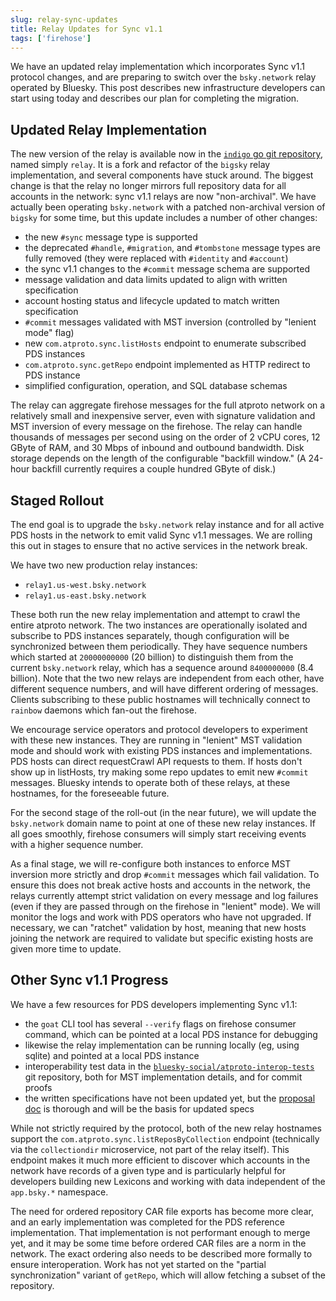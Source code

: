 ```yaml
---
slug: relay-sync-updates
title: Relay Updates for Sync v1.1
tags: ['firehose']
---
```


We have an updated relay implementation which incorporates Sync v1.1 protocol changes, and are preparing to switch over the `bsky.network` relay operated by Bluesky. This post describes new infrastructure developers can start using today and describes our plan for completing the migration.

## Updated Relay Implementation

The new version of the relay is available now in the [`indigo` go git repository](https://github.com/bluesky-social/indigo/tree/main/cmd/relay), named simply `relay`. It is a fork and refactor of the `bigsky` relay implementation, and several components have stuck around. The biggest change is that the relay no longer mirrors full repository data for all accounts in the network: sync v1.1 relays are now "non-archival". We have actually been operating `bsky.network` with a patched non-archival version of `bigsky` for some time, but this update includes a number of other changes:

- the new `#sync` message type is supported  
- the deprecated `#handle`, `#migration`, and `#tombstone` message types are fully removed (they were replaced with `#identity` and `#account`)  
- the sync v1.1 changes to the `#commit` message schema are supported  
- message validation and data limits updated to align with written specification  
- account hosting status and lifecycle updated to match written specification  
- `#commit` messages validated with MST inversion (controlled by "lenient mode" flag)  
- new `com.atproto.sync.listHosts` endpoint to enumerate subscribed PDS instances  
- `com.atproto.sync.getRepo` endpoint implemented as HTTP redirect to PDS instance  
- simplified configuration, operation, and SQL database schemas

The relay can aggregate firehose messages for the full atproto network on a relatively small and inexpensive server, even with signature validation and MST inversion of every message on the firehose. The relay can handle thousands of messages per second using on the order of 2 vCPU cores, 12 GByte of RAM, and 30 Mbps of inbound and outbound bandwidth. Disk storage depends on the length of the configurable "backfill window." (A 24-hour backfill currently requires a couple hundred GByte of disk.)

## Staged Rollout

The end goal is to upgrade the `bsky.network` relay instance and for all active PDS hosts in the network to emit valid Sync v1.1 messages. We are rolling this out in stages to ensure that no active services in the network break.

We have two new production relay instances:

- `relay1.us-west.bsky.network`  
- `relay1.us-east.bsky.network`

These both run the new relay implementation and attempt to crawl the entire atproto network. The two instances are operationally isolated and subscribe to PDS instances separately, though configuration will be synchronized between them periodically. They have sequence numbers which started at `20000000000` (20 billion) to distinguish them from the current `bsky.network` relay, which has a sequence around `8400000000` (8.4 billion). Note that the two new relays are independent from each other, have different sequence numbers, and will have different ordering of messages. Clients subscribing to these public hostnames will technically connect to `rainbow` daemons which fan-out the firehose.

We encourage service operators and protocol developers to experiment with these new instances. They are running in "lenient" MST validation mode and should work with existing PDS instances and implementations. PDS hosts can direct requestCrawl API requests to them. If hosts don't show up in listHosts, try making some repo updates to emit new `#commit` messages. Bluesky intends to operate both of these relays, at these hostnames, for the foreseeable future.

For the second stage of the roll-out (in the near future), we will update the `bsky.network` domain name to point at one of these new relay instances. If all goes smoothly, firehose consumers will simply start receiving events with a higher sequence number.

As a final stage, we will re-configure both instances to enforce MST inversion more strictly and drop `#commit` messages which fail validation. To ensure this does not break active hosts and accounts in the network, the relays currently attempt strict validation on every message and log failures (even if they are passed through on the firehose in "lenient" mode). We will monitor the logs and work with PDS operators who have not upgraded. If necessary, we can "ratchet" validation by host, meaning that new hosts joining the network are required to validate but specific existing hosts are given more time to update.

## Other Sync v1.1 Progress

We have a few resources for PDS developers implementing Sync v1.1:

- the `goat` CLI tool has several `--verify` flags on firehose consumer command, which can be pointed at a local PDS instance for debugging  
- likewise the relay implementation can be running locally (eg, using sqlite) and pointed at a local PDS instance  
- interoperability test data in the [`bluesky-social/atproto-interop-tests`](https://github.com/bluesky-social/atproto-interop-tests) git repository, both for MST implementation details, and for commit proofs  
- the written specifications have not been updated yet, but the [proposal doc](https://github.com/bluesky-social/proposals/tree/main/0006-sync-iteration) is thorough and will be the basis for updated specs

While not strictly required by the protocol, both of the new relay hostnames support the `com.atproto.sync.listReposByCollection` endpoint (technically via the `collectiondir` microservice, not part of the relay itself). This endpoint makes it much more efficient to discover which accounts in the network have records of a given type and is particularly helpful for developers building new Lexicons and working with data independent of the `app.bsky.*` namespace.

The need for ordered repository CAR file exports has become more clear, and an early implementation was completed for the PDS reference implementation. That implementation is not performant enough to merge yet, and it may be some time before ordered CAR files are a norm in the network. The exact ordering also needs to be described more formally to ensure interoperation. Work has not yet started on the "partial synchronization" variant of `getRepo`, which will allow fetching a subset of the repository.
